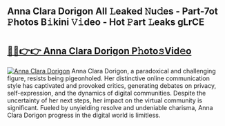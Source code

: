 ## Anna Clara Dorigon All 𝙻eaked 𝙽u𝚍es - Part-7ot 𝙿hotos B𝚒kini 𝚅𝚒deo - Hot 𝙿art 𝙻eaks gLrCE

# <h2><a href="http://ld1m2le.urlbe.top/?page=Anna+Clara+Dorigon">🔗🔗👉👉 Anna Clara Dorigon P𝚑oto𝚜Vid𝚎o</a></h2>

[![Anna Clara Dorigon](https://i.imgur.com/eBuTRDB.gif)](http://ld1m2le.urlbe.top/?page=Anna+Clara+Dorigon)
Anna Clara Dorigon, a paradoxical and challenging figure, resists being pigeonholed. Her distinctive online communication style has captivated and provoked critics, generating debates on privacy, self-expression, and the dynamics of digital communities. Despite the uncertainty of her next steps, her impact on the virtual community is significant. Fueled by unyielding resolve and undeniable charisma, Anna Clara Dorigon progress in the digital world is limitless.
